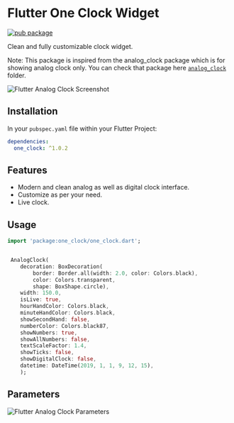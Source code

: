 # Flutter One Clock Widget

[![pub package](https://img.shields.io/pub/v/analog_clock.svg)](https://pub.dartlang.org/packages/analog_clock)

Clean and fully customizable clock widget.

Note: This package is inspired from the analog_clock package which is for showing analog clock only. You can check that package here [`analog_clock`](https://pub.dev/packages/analog_clock) folder.

![Flutter Analog Clock Screenshot](https://github.com/furkantektas/analog_clock/raw/master/doc/sample_screenshot.png?raw=true)

## Installation

In your `pubspec.yaml` file within your Flutter Project:

```yaml
dependencies:
  one_clock: ^1.0.2
```

## Features

- Modern and clean analog as well as digital clock interface.
- Customize as per your need.
- Live clock.

## Usage

```dart
import 'package:one_clock/one_clock.dart';


 AnalogClock(
	decoration: BoxDecoration(
	    border: Border.all(width: 2.0, color: Colors.black),
	    color: Colors.transparent,
	    shape: BoxShape.circle),
	width: 150.0,
	isLive: true,
	hourHandColor: Colors.black,
	minuteHandColor: Colors.black,
	showSecondHand: false,
	numberColor: Colors.black87,
	showNumbers: true,
	showAllNumbers: false,
	textScaleFactor: 1.4,
	showTicks: false,
	showDigitalClock: false,
	datetime: DateTime(2019, 1, 1, 9, 12, 15),
	);
```

## Parameters

![Flutter Analog Clock Parameters](https://github.com/furkantektas/analog_clock/raw/master/doc/visual_doc.png?raw=true)
